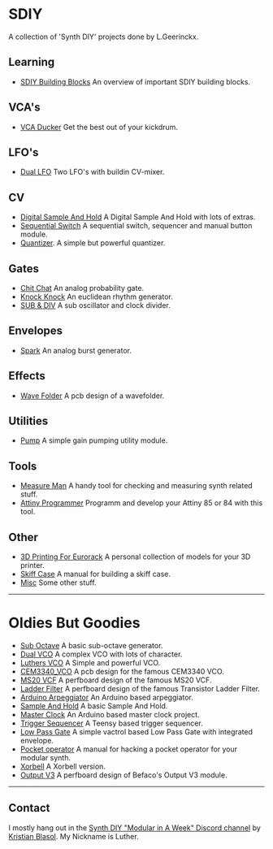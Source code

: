 # SDIY
A collection of 'Synth DIY' projects done by L.Geerinckx. 


## Learning
* [SDIY Building Blocks](https://github.com/PierreIsCoding/sdiy/tree/main/Building_Blocks) An overview of important SDIY building blocks.


## VCA's
* [VCA Ducker](https://github.com/PierreIsCoding/sdiy/tree/main/VCA_Ducker) Get the best out of your kickdrum.


## LFO's
* [Dual LFO](https://github.com/PierreIsCoding/sdiy/tree/main/Dual_LFO) Two LFO's with buildin CV-mixer. 


## CV
* [Digital Sample And Hold](https://github.com/PierreIsCoding/sdiy/tree/main/Digital_Sample_And_Hold) A Digital Sample And Hold with lots of extras.
* [Sequential Switch](https://github.com/PierreIsCoding/sdiy/tree/main/Sequential_Switch) A sequential switch, sequencer and manual button module.
* [Quantizer](https://github.com/PierreIsCoding/sdiy/tree/main/Quantizer). A simple but powerful quantizer.


## Gates
* [Chit Chat](https://github.com/PierreIsCoding/sdiy/tree/main/Chit_Chat) An analog probability gate.
* [Knock Knock](https://github.com/PierreIsCoding/sdiy/tree/main/Knock_Knock) An euclidean rhythm generator.
* [SUB & DIV](https://github.com/PierreIsCoding/sdiy/tree/main/Sub%26Div) A sub oscillator and clock divider.


## Envelopes
* [Spark](https://github.com/PierreIsCoding/sdiy/tree/main/Spark) An analog burst generator.


## Effects
* [Wave Folder](https://github.com/PierreIsCoding/sdiy/tree/main/Wavefolder) A pcb design of a wavefolder.


## Utilities
* [Pump](https://github.com/PierreIsCoding/sdiy/tree/main/Pump) A simple gain pumping utility module.


## Tools
* [Measure Man](https://github.com/PierreIsCoding/sdiy/tree/main/Measure_Man) A handy tool for checking and measuring synth related stuff.
* [Attiny Programmer](https://github.com/PierreIsCoding/sdiy/tree/main/Attiny_Programmer) Programm and develop your Attiny 85 or 84 with this tool.

## Other
* [3D Printing For Eurorack](https://github.com/PierreIsCoding/sdiy/tree/main/3DPrinting_For_Eurorack) A personal collection of models for your 3D printer.
* [Skiff Case](https://github.com/PierreIsCoding/sdiy/tree/main/Eurorack_Case) A manual for building a skiff case.
* [Misc](https://github.com/PierreIsCoding/sdiy/tree/main/misc) Some other stuff.

-------------------------

# Oldies But Goodies
* [Sub Octave](https://github.com/PierreIsCoding/sdiy/tree/main/Sub_Octave) A basic sub-octave generator.
* [Dual VCO](https://github.com/PierreIsCoding/sdiy/tree/main/Dual_VCO) A complex VCO with lots of character.
* [Luthers VCO](https://github.com/PierreIsCoding/sdiy/tree/main/Luthers_VCO) A Simple and powerful VCO.
* [CEM3340_VCO](https://github.com/PierreIsCoding/sdiy/tree/main/CEM3340_VCO) A pcb design for the famous CEM3340 VCO.
* [MS20 VCF](https://github.com/PierreIsCoding/sdiy/tree/main/MS_20_VCF_Clone) A perfboard design of the famous MS20 VCF.
* [Ladder Filter](https://github.com/PierreIsCoding/sdiy/tree/main/Ladder_Filter) A perfboard design of the famous Transistor Ladder Filter.
* [Arduino Arpeggiator](https://github.com/PierreIsCoding/sdiy/tree/main/Arpeggiator) An Arduino based arpeggiator.
* [Sample And Hold](https://github.com/PierreIsCoding/sdiy/tree/main/Sample_And_Hold) A basic Sample And Hold.
* [Master Clock](https://github.com/PierreIsCoding/sdiy/tree/main/MasterClock) An Arduino based master clock project.
* [Trigger Sequencer](https://github.com/PierreIsCoding/sdiy/tree/main/Trigger_Sequencer) A Teensy based trigger sequencer.
* [Low Pass Gate](https://github.com/PierreIsCoding/sdiy/tree/main/LPG) A simple vactrol based Low Pass Gate with integrated envelope.
* [Pocket operator](https://github.com/PierreIsCoding/sdiy/tree/main/Hacked_Operator) A manual for hacking a pocket operator for your modular synth.
* [Xorbell](https://github.com/PierreIsCoding/sdiy/tree/main/Xorbell) A Xorbell version.
* [Output V3](https://github.com/PierreIsCoding/sdiy/tree/main/Output) A perfboard design of Befaco's Output V3 module.




-------------------------

## Contact
I mostly hang out in the [Synth DIY "Modular in A Week" Discord channel](https://discord.com/channels/770322244584210432/770322244584210435) by [Kristian Blasol](https://www.youtube.com/user/sourceryone). My Nickname is Luther.

